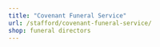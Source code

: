 ```yaml
---
title: "Covenant Funeral Service"
url: /stafford/covenant-funeral-service/
shop: funeral directors
---
```

